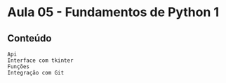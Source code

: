 # Aula 05 - Fundamentos de Python 1

## Conteúdo

    Api
    Interface com tkinter
    Funções
    Integração com Git